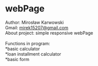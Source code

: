 # webPage
Author: Mirosław Karwowski<br />
Gmail: mirek15207@gmail.com<br />
About project: simple responsive webPage<br /><br />
Functions in program:<br />
*basic calculator<br />
*loan installment calculator<br />
*basic form<br />
